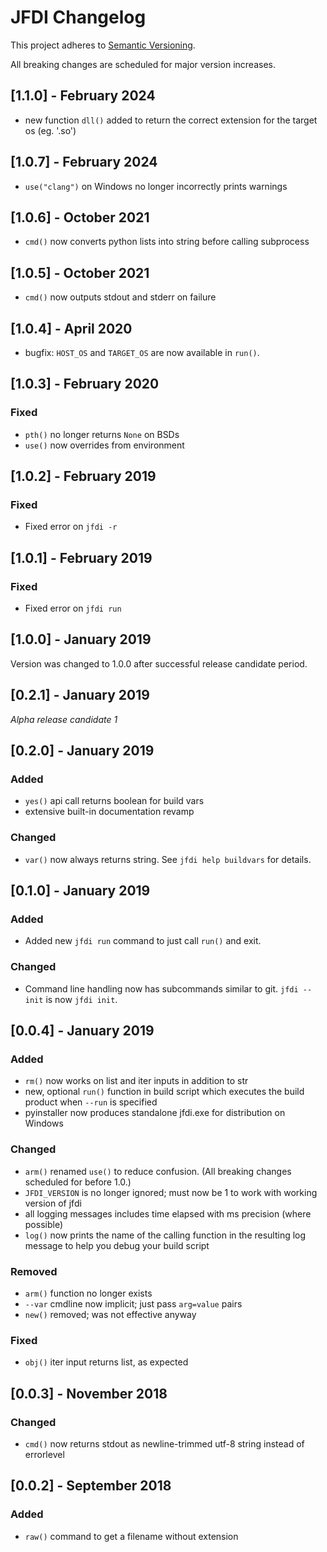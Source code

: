 # JFDI Changelog #

This project adheres to [Semantic Versioning](https://semver.org/spec/v2.0.0.html).



All breaking changes are scheduled for major version increases.

## [1.1.0] - February 2024 ##
- new function `dll()` added to return the correct extension for the target os (eg. '.so')

## [1.0.7] - February 2024 ##
- `use("clang")` on Windows no longer incorrectly prints warnings

## [1.0.6] - October 2021 ##
- `cmd()` now converts python lists into string before calling subprocess

## [1.0.5] - October 2021 ##
- `cmd()` now outputs stdout and stderr on failure

## [1.0.4] - April 2020 ##
 - bugfix: `HOST_OS` and `TARGET_OS` are now available in `run()`.

## [1.0.3] - February 2020 ##

### Fixed ###
- `pth()` no longer returns `None` on BSDs
- `use()` now overrides from environment

## [1.0.2] - February 2019 ##

### Fixed ###
- Fixed error on `jfdi -r`

## [1.0.1] - February 2019 ##

### Fixed ###
- Fixed error on `jfdi run`

## [1.0.0] - January 2019 ##

Version was changed to 1.0.0 after successful release candidate period.

## [0.2.1] - January 2019 ##
*Alpha release candidate 1*

## [0.2.0] - January 2019 ##
### Added ###
- `yes()` api call returns boolean for build vars
- extensive built-in documentation revamp

### Changed ###
- `var()` now always returns string.  See `jfdi help buildvars` for details.

## [0.1.0] - January 2019 ##
### Added ###
- Added new `jfdi run` command to just call `run()` and exit.

### Changed ###
- Command line handling now has subcommands similar to git.  `jfdi --init` is now `jfdi init`.

## [0.0.4] - January 2019 ##
### Added ###
- `rm()` now works on list and iter inputs in addition to str
- new, optional `run()` function in build script which executes the build product when `--run` is specified
- pyinstaller now produces standalone jfdi.exe for distribution on Windows

### Changed ###
- `arm()` renamed `use()` to reduce confusion. (All breaking changes scheduled for before 1.0.)
- `JFDI_VERSION` is no longer ignored; must now be 1 to work with working version of jfdi
- all logging messages includes time elapsed with ms precision (where possible)
- `log()` now prints the name of the calling function in the resulting log message to help you debug your build script

### Removed ###
- `arm()` function no longer exists
- `--var` cmdline now implicit; just pass `arg=value` pairs
- `new()` removed; was not effective anyway

### Fixed ###
- `obj()` iter input returns list, as expected



## [0.0.3] - November 2018 ##
### Changed ###
- `cmd()` now returns stdout as newline-trimmed utf-8 string instead of errorlevel



## [0.0.2] - September 2018 ##
### Added ###
- `raw()` command to get a filename without extension
